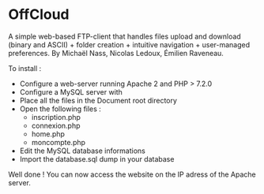 # OffCloud
A simple web-based FTP-client that handles files upload and download (binary and ASCII) + folder creation + intuitive navigation + user-managed preferences. By Michaël Nass, Nicolas Ledoux, Émilien Raveneau.

To install :

- Configure a web-server running Apache 2 and PHP > 7.2.0
- Configure a MySQL server with 
- Place all the files in the Document root directory
- Open the following files :
  - inscription.php
  - connexion.php
  - home.php
  - moncompte.php
- Edit the MySQL database informations
- Import the database.sql dump in your database

Well done ! You can now access the website on the IP adress of the Apache server.
